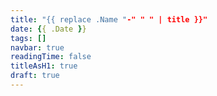 ```yaml
---
title: "{{ replace .Name "-" " " | title }}"
date: {{ .Date }}
tags: []
navbar: true
readingTime: false
titleAsH1: true
draft: true
---
```

